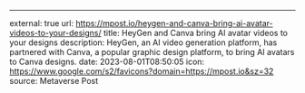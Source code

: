 ---
external: true
url: https://mpost.io/heygen-and-canva-bring-ai-avatar-videos-to-your-designs/
title: HeyGen and Canva bring AI avatar videos to your designs
description: HeyGen, an AI video generation platform, has partnered with Canva, a popular graphic design platform, to bring AI avatars to Canva designs.
date: 2023-08-01T08:50:05
icon: https://www.google.com/s2/favicons?domain=https://mpost.io&sz=32
source: Metaverse Post